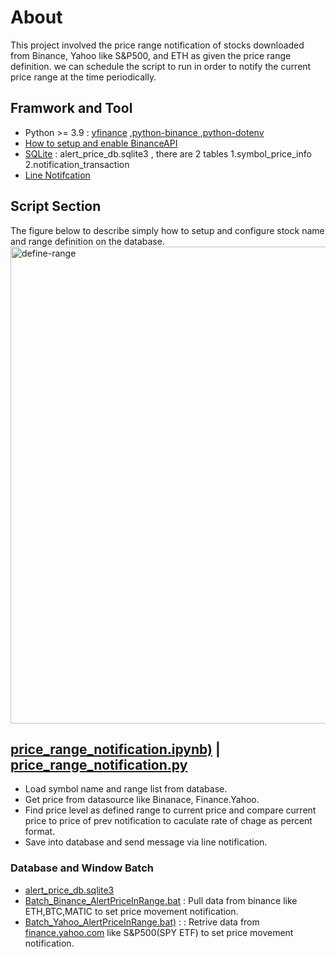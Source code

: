 # About
This project involved the price range notification of stocks downloaded from Binance, Yahoo like S&P500, and ETH as given the price range definition. we can schedule the script to run in order to notify the current price range at the time periodically.

## Framwork and Tool
* Python >= 3.9 :  [yfinance](https://pypi.org/project/yfinance/ ) ,[python-binance ](https://pypi.org/project/python-binance/) ,[python-dotenv](https://pypi.org/project/python-dotenv/)
* [How to setup and enable BinanceAPI](https://github.com/technqvi/AssetPriceFeeding)
* [SQLite](https://www.sqlite.org/index.html) : alert_price_db.sqlite3 , there are 2 tables 1.symbol_price_info 2.notification_transaction
* [Line Notifcation](https://notify-bot.line.me/doc/en/)

## Script Section
The figure below to describe simply how to setup and configure stock name and range definition on the database.
<img width="763" alt="define-range" src="https://github.com/technqvi/AlertPriceInRange/assets/38780060/46cdc6d0-debf-4f83-8ff5-bb3d5d7925f6">

## [price_range_notification.ipynb)](https://github.com/technqvi/AlertPriceInRange/blob/master/price_range_notification.ipynb) | [price_range_notification.py](https://github.com/technqvi/AlertPriceInRange/blob/master/price_range_notification.py)
* Load symbol name and range list from database.
* Get price from datasource like Binanace, Finance.Yahoo.
* Find price level as defined range to current price and  compare current price to price of prev notification to caculate rate of chage as percent format.
* Save into database and send message via line notification.


### Database and Window Batch
* [alert_price_db.sqlite3](https://github.com/technqvi/AlertPriceInRange/blob/master/alert_price_db.sqlite3)
* [Batch_Binance_AlertPriceInRange.bat](https://github.com/technqvi/AlertPriceInRange/blob/master/Batch_Binance_AlertPriceInRange.bat) : Pull data from binance like ETH,BTC,MATIC to set price movement notification.
* [Batch_Yahoo_AlertPriceInRange.bat)](https://github.com/technqvi/AlertPriceInRange/blob/master/Batch_Yahoo_AlertPriceInRange.bat) : : Retrive data from [finance.yahoo.com](https://finance.yahoo.com/quote/sPY) like S&P500(SPY ETF) to set price movement notification.